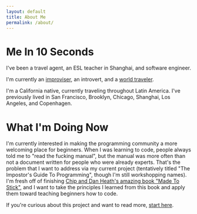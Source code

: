 ```yaml
---
layout: default
title: About Me
permalink: /about/
---
```


# Me In 10 Seconds

I've been a travel agent, an ESL teacher in Shanghai, and software engineer.

I'm currently an [improviser](https://wgimprovschool.com/), an introvert, and a [world traveler](https://nomadlist.com/@toomanyrichies).

I'm a California native, currently traveling throughout Latin America.  I've previously lived in San Francisco, Brooklyn, Chicago, Shanghai, Los Angeles, and Copenhagen.

# What I'm Doing Now

I'm currently interested in making the programming community a more welcoming place for beginners.  When I was learning to code, people always told me to "read the fucking manual", but the manual was more often than not a document written for people who were already experts.  That's the problem that I want to address via my current project (tentatively titled "The Impostor's Guide To Programming", though I'm still workshopping names).  I'm fresh off of finishing [Chip and Dan Heath's amazing book "Made To Stick"](https://www.amazon.com/Made-Stick-Ideas-Survive-Others-ebook/dp/B000N2HCKQ/), and I want to take the principles I learned from this book and apply them toward teaching beginners how to code.

If you're curious about this project and want to read more, [start here](/start-here).
